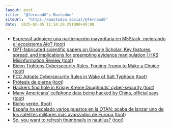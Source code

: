 ```yaml
---
layout: post
title:  "@fernand0's Mastodon"
siteUrl:  "https://mastodon.social/@fernand0"
date:  2025-02-05 11:14:29.291000+00:00
---
```

*  [Espressif adquiere una participación mayoritaria en M5Stack, mejorando el ecosistema AIoT ](https://internetdelascosas.xyz/articulo.php?id=541) ([toot](https://mastodon.social/@fernand0/113950986684794140))
*  [GPT-fabricated scientific papers on Google Scholar: Key features, spread, and implications for preempting evidence manipulation \| HKS Misinformation Review ](https://misinforeview.hks.harvard.edu/article/gpt-fabricated-scientific-papers-on-google-scholar-key-features-spread-and-implications-for-preempting-evidence-manipulation) ([toot](https://mastodon.social/@fernand0/113950819046158174))
*  [Biden Tightens Cybersecurity Rules, Forcing Trump to Make a Choice ](https://www.nytimes.com/2025/01/16/us/politics/biden-trump-cybersecurity.htm) ([toot](https://mastodon.social/@fernand0/113950483316085747))
*  [FCC Adopts Cybersecurity Rules in Wake of Salt Typhoon ](https://broadbandbreakfast.com/fcc-adopts-cybersecurity-rules-in-wake-of-salt-typhoon) ([toot](https://mastodon.social/@fernand0/113949601149822928))
*  [Prótesis de pierna ](https://www.flickr.com/photos/fernand0/54286615749) ([toot](https://mastodon.social/@fernand0/113949004323694829))
*  [Hackers find hole in Krispy Kreme Doughnuts' cyber-security ](https://www.bbc.com/news/articles/c4gl9np1g2g) ([toot](https://mastodon.social/@fernand0/113948877174985199))
*  [Many Americans’ cellphone data being hacked by China, official says ](https://www.theguardian.com/technology/2024/dec/04/chinese-hackers-american-cell-phone) ([toot](https://mastodon.social/@fernand0/113947056617281610))
*  [Bicho verde. ](https://avecesunafoto.wordpress.com/2025/02/04/bicho-verde) ([toot](https://mastodon.social/@fernand0/113946940418786515))
*  [España ha escalado varios puestos en la OTAN: acaba de lanzar uno de los satélites militares más avanzados de Europa ](https://www.xataka.com/espacio/espana-ha-escalado-varios-puestos-otan-acaba-lanzar-uno-satelites-militares-avanzados-europ) ([toot](https://mastodon.social/@fernand0/113946803259033931))
*  [So, you want to refresh thumbnails in nautilus? ](https://dev.to/fernand0/so-you-want-to-refresh-thumbnails-in-nautilus-3n8) ([toot](https://mastodon.social/@fernand0/113946568821745541))
